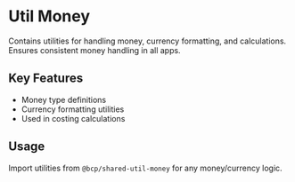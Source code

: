 # Util Money

Contains utilities for handling money, currency formatting, and calculations. Ensures consistent money handling in all apps.

## Key Features
- Money type definitions
- Currency formatting utilities
- Used in costing calculations

## Usage
Import utilities from `@bcp/shared-util-money` for any money/currency logic.
